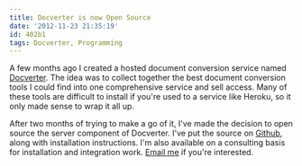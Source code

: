 ```yaml
---
title: Docverter is now Open Source
date: '2012-11-23 21:35:19'
id: 402b1
tags: Docverter, Programming
---
```


A few months ago I created a hosted document conversion service named [Docverter](http://www.docverter.com). The idea was to collect together the best document conversion tools I could find into one comprehensive service and sell access. Many of these tools are difficult to install if you're used to a service like Heroku, so it only made sense to wrap it all up.

After two months of trying to make a go of it, I've made the decision to open source the server component of Docverter. I've put the source on [Github](https://github.com/docverter/docverter), along with installation instructions. I'm also available on a consulting basis for installation and integration work. [Email me](mailto:pete@bugsplat.info) if you're interested.